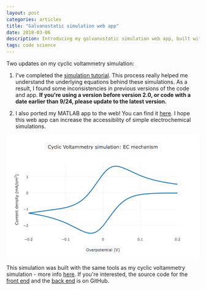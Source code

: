 ```yaml
---
layout: post
categories: articles
title: "Galvanostatic simulation web app"
date: 2018-03-06
description: Introducing my galvanostatic simulation web app, built with plotly.js
tags: code science
---
```


Two updates on my cyclic voltammetry simulation:
1. I've completed the [simulation tutorial](/cyclic_voltammetry_simulation/simulation.html).
This process really helped me understand the underlying equations behind these
simulations.
As a result, I found some inconsistencies in previous versions of the code and app.
**If you're using a version before version 2.0, or code with a date earlier than 9/24, please update to the latest version.**

2. I also ported my MATLAB app to the web! You can find it
[here](/cyclic_voltammetry_simulation/cvwebapp.html).
I hope this web app can increase the accessibility of simple electrochemical
simulations.

<p>
<a href="/cyclic_voltammetry_simulation/cvwebapp.html">
<img src="/img/CVsimplotly.png" style="display:block; margin-left: auto; margin-right: auto;">
</a></p>

This simulation was built with the same tools as my cyclic voltammetry
simulation - more info [here](/articles/2017/09/24/cyclic-voltammetry-web-app.html).
If you're interested, the source code for the
[front end](https://github.com/petermattia/petermattia/blob/master/_galvanostatic_simulation/galvanostaticwebapp.md)
and the [back end](https://github.com/petermattia/petermattia/blob/master/assets/galv_sim.js) is on GitHub.
